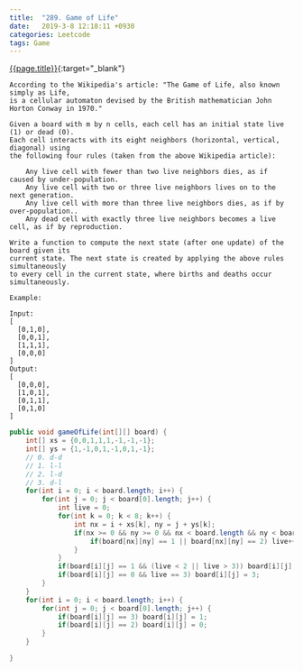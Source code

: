 ```yaml
---
title:  "289. Game of Life"
date:   2019-3-8 12:18:11 +0930
categories: Leetcode
tags: Game
---
```


[{{page.title}}](https://leetcode.com/problems/game-of-life/){:target="_blank"}


    According to the Wikipedia's article: "The Game of Life, also known simply as Life,
    is a cellular automaton devised by the British mathematician John Horton Conway in 1970."

    Given a board with m by n cells, each cell has an initial state live (1) or dead (0).
    Each cell interacts with its eight neighbors (horizontal, vertical, diagonal) using
    the following four rules (taken from the above Wikipedia article):

        Any live cell with fewer than two live neighbors dies, as if caused by under-population.
        Any live cell with two or three live neighbors lives on to the next generation.
        Any live cell with more than three live neighbors dies, as if by over-population..
        Any dead cell with exactly three live neighbors becomes a live cell, as if by reproduction.

    Write a function to compute the next state (after one update) of the board given its
    current state. The next state is created by applying the above rules simultaneously
    to every cell in the current state, where births and deaths occur simultaneously.

    Example:

    Input:
    [
      [0,1,0],
      [0,0,1],
      [1,1,1],
      [0,0,0]
    ]
    Output:
    [
      [0,0,0],
      [1,0,1],
      [0,1,1],
      [0,1,0]
    ]


```java
public void gameOfLife(int[][] board) {
    int[] xs = {0,0,1,1,1,-1,-1,-1};
    int[] ys = {1,-1,0,1,-1,0,1,-1};
    // 0. d-d
    // 1. l-l
    // 2. l-d
    // 3. d-l
    for(int i = 0; i < board.length; i++) {
        for(int j = 0; j < board[0].length; j++) {
            int live = 0;
            for(int k = 0; k < 8; k++) {
                int nx = i + xs[k], ny = j + ys[k];
                if(nx >= 0 && ny >= 0 && nx < board.length && ny < board[0].length) {
                    if(board[nx][ny] == 1 || board[nx][ny] == 2) live++;
                }
            }
            if(board[i][j] == 1 && (live < 2 || live > 3)) board[i][j] = 2;
            if(board[i][j] == 0 && live == 3) board[i][j] = 3;
        }
    }
    for(int i = 0; i < board.length; i++) {
        for(int j = 0; j < board[0].length; j++) {
            if(board[i][j] == 3) board[i][j] = 1;
            if(board[i][j] == 2) board[i][j] = 0;
        }
    }

}
```
